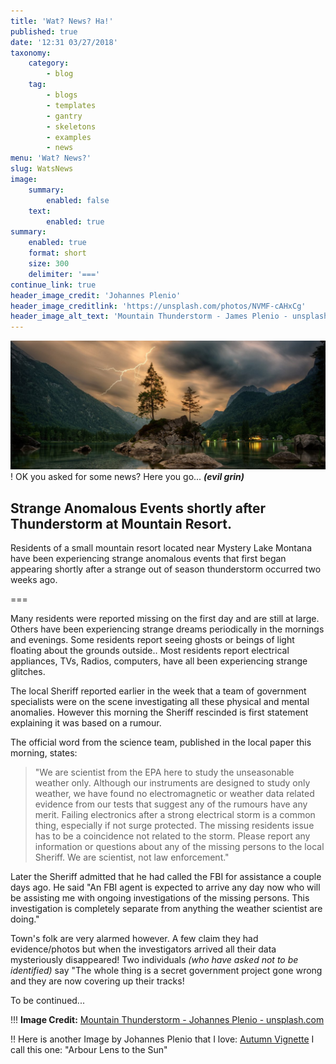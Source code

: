 ```yaml
---
title: 'Wat? News? Ha!'
published: true
date: '12:31 03/27/2018'
taxonomy:
    category:
        - blog
    tag:
        - blogs
        - templates
        - gantry
        - skeletons
        - examples
        - news
menu: 'Wat? News?'
slug: WatsNews
image:
    summary:
        enabled: false
    text:
        enabled: true
summary:
    enabled: true
    format: short
    size: 300
    delimiter: '==='
continue_link: true
header_image_credit: 'Johannes Plenio'
header_image_creditlink: 'https://unsplash.com/photos/NVMF-cAHxCg'
header_image_alt_text: 'Mountain Thunderstorm - James Plenio - unsplash.com'
---
```


![](johannes-plenio-mountain-thunderstorm-296374-unsplash.jpg)
! OK you asked for some news? Here you go... **_(evil grin)_**

## Strange Anomalous Events shortly after Thunderstorm at Mountain Resort.
Residents of a small mountain resort located near Mystery Lake Montana have been experiencing strange anomalous events that first began appearing shortly after a strange out of season thunderstorm occurred two weeks ago.

===

Many residents were reported missing on the first day and are still at large.  Others have been experiencing strange dreams periodically in the mornings and evenings.  Some residents report seeing ghosts or beings of light floating about the grounds outside.. Most residents report electrical appliances, TVs, Radios, computers, have all been experiencing strange glitches.

The local Sheriff reported earlier in the week that a team of government specialists were on the scene investigating all these physical and mental anomalies.  However this morning the Sheriff rescinded is first statement explaining it was based on a rumour.

The official word from the science team, published in the local paper this morning, states:

> "We are scientist from the EPA here to study the unseasonable weather only.  Although our instruments are designed to study only weather, we have found no electromagnetic or weather data related evidence from our tests that suggest any of the rumours have any merit. Failing electronics after a strong electrical storm is a common thing, especially if not surge protected.  The missing residents issue has to be a coincidence not related to the storm.  Please report any information or questions about any of the missing persons to the local Sheriff.  We are scientist, not law enforcement."

Later the Sheriff admitted that he had called the FBI for assistance a couple days ago. He said "An FBI agent is expected to arrive any day now who will be assisting me with ongoing investigations of the missing persons. This investigation is completely separate from anything the weather scientist are doing."

Town's folk are very alarmed however. A few claim they had evidence/photos but when the investigators arrived all their data mysteriously disappeared!  Two individuals _(who have asked not to be identified)_ say "The whole thing is a secret government project gone wrong and they are now covering up their tracks!

To be continued...

!!! **Image Credit:** [Mountain Thunderstorm - Johannes Plenio - unsplash.com](https://unsplash.com/photos/NVMF-cAHxCg)

!! Here is another Image by Johannes Plenio that I love: [Autumn Vignette](https://unsplash.com/photos/D00Jas3hcvM)  I call this one: "Arbour Lens to the Sun"

